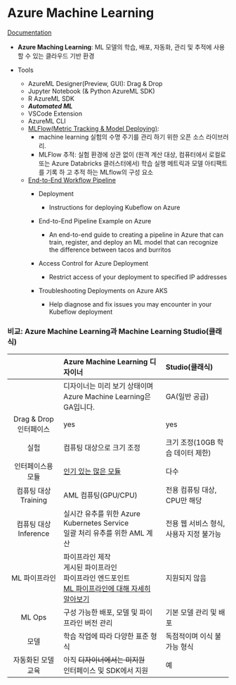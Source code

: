 # Azure Machine Learning

[Documentation](https://azure.microsoft.com/ko-kr/services/machine-learning/)


* __Azure Maching Learning__: ML 모델의 학습, 배포, 자동화, 관리 및 추적에 사용할 수 있는 클라우드 기반 환경

* Tools
  - AzureML Designer(Preview, GUI): Drag & Drop
  - Jupyter Notebook (& Python AzureML SDK)
  - R AzureML SDK
  - *__Automated ML__*
  - VSCode Extension
  - AzureML CLI
  - [MLFlow(Metric Tracking & Model Deploying)](https://docs.microsoft.com/ko-kr/azure/machine-learning/how-to-use-mlflow): 
    - machine learning 실험의 수명 주기를 관리 하기 위한 오픈 소스 라이브러리.
    - MLFlow 추적: 실험 환경에 상관 없이 (원격 계산 대상, 컴퓨터에서 로컬로 또는 Azure Databricks 클러스터에서) 학습 실행 메트릭과 모델 아티팩트를 기록 하 고 추적 하는 MLflow의 구성 요소
  - [End-to-End Workflow Pipeline](https://www.kubeflow.org/docs/azure/)
    - Deployment
      * Instructions for deploying Kubeflow on Azure

    - End-to-End Pipeline Example on Azure
      * An end-to-end guide to creating a pipeline in Azure that can train, register, and   deploy an ML model that can recognize the difference between tacos and burritos

    - Access Control for Azure Deployment
      * Restrict access of your deployment to specified IP addresses

    - Troubleshooting Deployments on Azure AKS
      * Help diagnose and fix issues you may encounter in your Kubeflow deployment




### 비교: Azure Machine Learning과 Machine Learning Studio(클래식)

| | Azure Machine Learning 디자이너 | Studio(클래식) |
| :--: | :----| :--- |
| | 디자이너는 미리 보기 상태이며 Azure Machine Learning은 GA입니다. | GA(일반 공급) |
| Drag & Drop 인터페이스 | yes | yes |
| 실험 | 컴퓨팅 대상으로 크기 조정 | 크기 조정(10GB 학습 데이터 제한) |
인터페이스용 모듈 | [인기 있는 많은 모듈](https://docs.microsoft.com/ko-kr/azure/machine-learning/algorithm-module-reference/module-reference) | 다수 |
컴퓨팅 대상 Training | AML 컴퓨팅(GPU/CPU) | 전용 컴퓨팅 대상, CPU만 해당 |
컴퓨팅 대상 Inference | 실시간 유추를 위한 Azure Kubernetes Service<br/>일괄 처리 유추를 위한 AML 계산 | 전용 웹 서비스 형식, 사용자 지정 불가능 |
| ML 파이프라인 | 파이프라인 제작<br/>게시된 파이프라인<br/>파이프라인 엔드포인트<br/>[ML 파이프라인에 대해 자세히 알아보기](https://docs.microsoft.com/ko-kr/azure/machine-learning/concept-ml-pipelines) | 지원되지 않음 |
| ML Ops | 구성 가능한 배포, 모델 및 파이프라인 버전 관리 | 기본 모델 관리 및 배포 |
| 모델 | 학습 작업에 따라 다양한 표준 형식 | 독점적이며 이식 불가능 형식 |
| 자동화된 모델 교육 | 아직 ~~디자이너에서는 미지원~~<br/>인터페이스 및 SDK에서 지원 | 예 |

